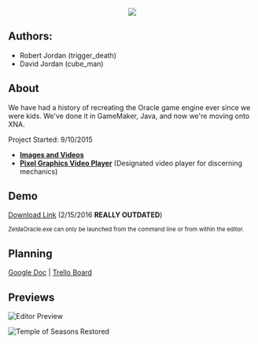 <p align="center"><img src="https://raw.githubusercontent.com/trigger-death/ZeldaOracle/wpf-develop/WebResources/Oracle%20Engine%20Title.png"/></p>

## Authors:
* Robert Jordan (trigger_death)
* David Jordan (cube_man)

## About

We have had a history of recreating the Oracle game engine ever since we were kids. We've done it in GameMaker, Java, and now we're moving onto XNA.

Project Started: 9/10/2015

* **[Images and Videos](https://github.com/trigger-death/ZeldaOracle/wiki/Media)**
* **[Pixel Graphics Video Player](https://github.com/trigger-death/PGVideoPlayer)** (Designated video player for discerning mechanics)

## Demo

[Download Link](http://www.mediafire.com/download/ke7ny7zuh487xir/Zelda+Oracle+Engine+Demo+3.zip) (2/15/2016 **REALLY OUTDATED**)

<sup>ZeldaOracle.exe can only be launched from the command line or from within the editor.</sup>

## Planning

[Google Doc](https://docs.google.com/document/d/1ttofVFRGUmLg7y79PeAXAQOPG_dDkfcC45kMf8m9Qls/edit) | [Trello Board](https://trello.com/b/SAaYiOsO/zelda-oracle)

## Previews

![Editor Preview](https://i.imgur.com/1PO7zBv.png)

![Temple of Seasons Restored](https://i.imgur.com/heQ9a1p.png)
